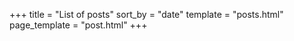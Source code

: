 +++
title = "List of posts"
sort_by = "date"
template = "posts.html"
page_template = "post.html"
+++
